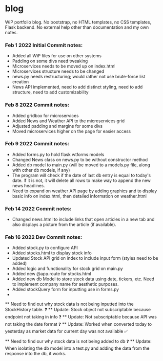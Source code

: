 # blog
WiP portfolio blog. No bootstrap, no HTML templates, no CSS templates, Flask backend. No external help other than documentation and my own notes.


### Feb 1 2022 Initial Commit notes:

- Added all WiP files for use on other systems
- Padding on some divs need tweaking
- Microservices needs to be moved up on index.html
- Microservices structure needs to be changed
- news.py needs restructuring; would rather not use brute-force list creation
- News API implemented, need to add distinct styling, need to add structure, need to add customizability

### Feb 8 2022 Commit notes:

- Added gridbox for microservices
- Added News and Weather API to the microservices grid
- Adjusted padding and margins for some divs
- Moved microservices higher on the page for easier access

### Feb 9 2022 Commit notes:

- Added forms.py to hold flask wtforms models
- Changed News class on news.py to be without constructor method
- Added db model to main.py (will be moved to a models.py file, along with other db models, if any)
- The program will check if the date of last db entry is equal to today's date. If it is not, it will delete all rows to make way to append the new news headlines.
- Need to expand on weather API page by adding graphics and to display basic info on index.html, then detailed information on weather.html

### Feb 14 2022 Commit notes:
- Changed news.html to include links that open articles in a new tab and also displays a picture from the article (if available).

### Feb 16 2022 Dev Commit notes:
- Added stock.py to configure API 
- Added stocks.html to display stock info
- Updated Stock API grid on index to include input form (styles need to be added)
- Added logic and functionality for stock grid on main.py
- Added new @app.route for stocks.html
- Added new db Model to store stock data using date, tickers, etc. Need to implement company name for aesthetic purposes.
- Added stockQuery form for inputting use in forms.py
-
** Need to find out why stock data is not being inputted into the StockHistory table. ❓
** Update: Stock object not subscriptable because endpoint not taking in info ❓
** Update: Not subscriptable because API was not taking the date format ❓
** Update: Worked when converted today to yesterday as market data for current day was not available ✅

** Need to find our why stock data is not being added to db ❓
** Update: When isolating the db model into a test.py and adding the data from the response into the db, it works.
